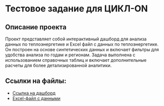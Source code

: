 # Тестовое задание для ЦИКЛ-ON

## Описание проекта
Проект представляет собой интерактивный дашборд для анализа данных по теплоэнергетике и Excel файл с  данных по теплоэнергетике. Он построен на основе синтетических данных и включает фильтры для удобства анализа по годам и регионам. Задача выполнена с использованием справочных таблиц и включает дополнительные расчеты для более детализированной аналитики.

## Ссылки на файлы:
- [Ссылка на дашборд](https://public.tableau.com/views/cycle-on/sheet4?:language=en-US&:sid=&:redirect=auth&:display_count=n&:origin=viz_share_link)
- [Excel-файл с данными](https://github.com/Sh-Nasib/test_task_cycle_on/blob/main/Теплоэнергетика_Аналитика.xlsx)
